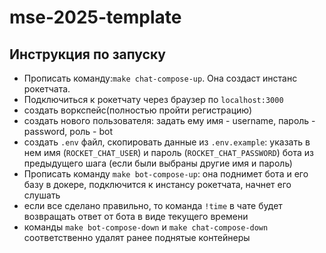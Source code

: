 # mse-2025-template

## Инструкция по запуску

- Прописать команду:`make chat-compose-up`. Она создаст инстанс рокетчата.
- Подключиться к рокетчату через браузер по `localhost:3000`
- создать воркспейс(полностью пройти регистрацию)
- создать нового пользователя: задать ему имя - username, пароль - password, роль - bot
- создать `.env` файл, скопировать данные из `.env.example`: указать в нем имя (`ROCKET_CHAT_USER`) и пароль (`ROCKET_CHAT_PASSWORD`) бота из предыдущего шага (если были выбраны другие имя и пароль)
- Прописать команду `make bot-compose-up`: она поднимет бота и его базу в докере, подключится к инстансу рокетчата, начнет его слушать
- если все сделано правильно, то команда `!time` в чате будет возвращать ответ от бота в виде текущего времени
- команды `make bot-compose-down` и `make chat-compose-down` соответственно удалят ранее поднятые контейнеры
